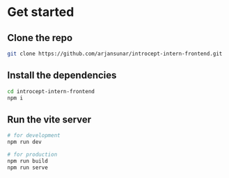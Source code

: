 # Get started

## Clone the repo

```bash
git clone https://github.com/arjansunar/introcept-intern-frontend.git
```

## Install the dependencies

```bash
cd introcept-intern-frontend
npm i
```

## Run the vite server

```bash
# for development
npm run dev

# for production
npm run build
npm run serve
```
